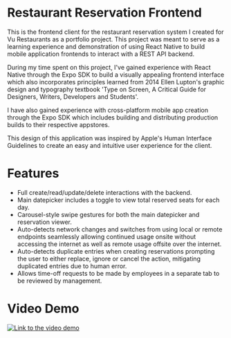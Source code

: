 # Restaurant Reservation Frontend
This is the frontend client for the restaurant reservation system I created for Vu Restaurants as a portfolio project. This project was meant to serve as a learning experience and demonstration of using React Native to build mobile application frontends to interact with a REST API backend.

During my time spent on this project, I've gained experience with React Native through the Expo SDK to build a visually appealing frontend interface which also incorporates principles learned from 2014 Ellen Lupton's graphic design and typography textbook 'Type on Screen, A Critical Guide for Designers, Writers, Developers and Students'.

I have also gained experience with cross-platform mobile app creation through the Expo SDK which includes building and distributing production builds to their respective appstores.

This design of this application was inspired by Apple's Human Interface Guidelines to create an easy and intuitive user experience for the client.

# Features
- Full create/read/update/delete interactions with the backend.
- Main datepicker includes a toggle to view total reserved seats for each day.
- Carousel-style swipe gestures for both the main datepicker and reservation viewer.
- Auto-detects network changes and switches from using local or remote endpoints seamlessly allowing continued usage onsite without accessing the internet as well as remote usage offsite over the internet.
- Auto-detects duplicate entries when creating reservations prompting the user to either replace, ignore or cancel the action, mitigating duplicated entries due to human error.
- Allows time-off requests to be made by employees in a separate tab to be reviewed by management.

# Video Demo
[![Link to the video demo](https://i.imgur.com/UoAe2A4.png)](https://www.youtube.com/embed/Mt7cvHH8WHk)
